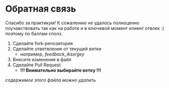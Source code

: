 # Обратная связь 

Спасибо за практикум! К сожалению не удалось полноценно поучавствовать так как на работе и в ключевой момент клиент отвлек :( поэтому по баллам сполз.

1. Сделайте fork-репозитория
2. Сделайте ответвление от текущей ветки
   - *например, feedback_iksergey*
3. Внесите изменения в файл
4. Сделайте Pull Request
   - **!!! Внимательно выбирайте ветку !!!** 

*содержимое этого файла можно удалить*
